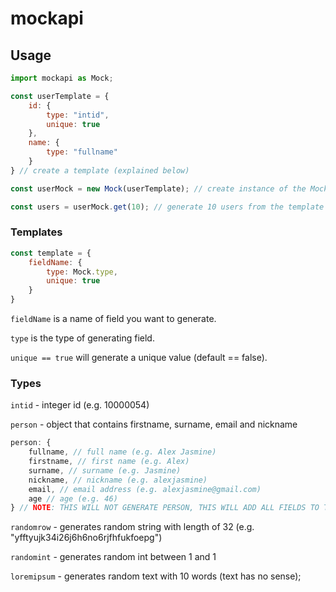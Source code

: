 # mockapi
<!-- ## Installation

```
npm i mockapi
``` -->

## Usage

```js
import mockapi as Mock;

const userTemplate = {
    id: {
        type: "intid",
        unique: true
    },
    name: {
        type: "fullname"
    }
} // create a template (explained below)

const userMock = new Mock(userTemplate); // create instance of the Mock from the template

const users = userMock.get(10); // generate 10 users from the template
```

### Templates 

```js
const template = {
    fieldName: {
        type: Mock.type,
        unique: true
    }
}
```
`fieldName` is a name of field you want to generate.

`type` is the type of generating field.

`unique == true` will generate a unique value (default == false).


### Types

`intid` - integer id (e.g. 10000054)

`person` - object that contains firstname, surname, email and nickname 
```js
person: {
    fullname, // full name (e.g. Alex Jasmine)
    firstname, // first name (e.g. Alex)
    surname, // surname (e.g. Jasmine)
    nickname, // nickname (e.g. alexjasmine)
    email, // email address (e.g. alexjasmine@gmail.com)
    age // age (e.g. 46)
} // NOTE: THIS WILL NOT GENERATE PERSON, THIS WILL ADD ALL FIELDS TO THE OBJECT, NOT ONLY PERSON OBJECT SO YOU CAN USE ANY NAME OF THIS FIELD
```
`randomrow` - generates random string with length of 32 (e.g. "yfftyujk34i26j6h6no6rjfhfukfoepg")

`randomint` - generates random int between 1 and 1 

`loremipsum` - generates random text with 10 words (text has no sense);
